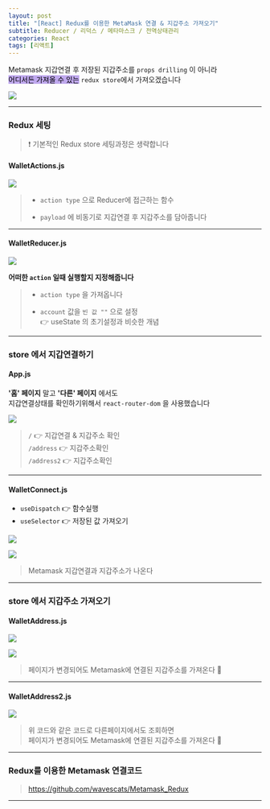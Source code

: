 ```yaml
---
layout: post
title: "[React] Redux를 이용한 MetaMask 연결 & 지갑주소 가져오기"
subtitle: Reducer / 리덕스 / 메타마스크 / 전역상태관리
categories: React
tags: [리액트]
---
```


Metamask 지갑연결 후 저장된 지갑주소를 `props drilling` 이 아니라<br>
<span style="background-color:#BFA8EE; color:#000;">어디서든 가져올 수 있는</span> `redux store`에서 가져오겠습니다

![](https://velog.velcdn.com/images/-__-/post/0238c6cd-8a90-4f5d-ae98-c8f4be20f980/image.png)

---

### Redux 세팅

> ❗ 기본적인 Redux store 세팅과정은 생략합니다

#### WalletActions.js

![](https://velog.velcdn.com/images/-__-/post/fc5c5b85-8d50-475a-b3bf-dc7963f79eff/image.png)

> - `action type` 으로 Reducer에 접근하는 함수<br>
>
> - `payload` 에 비동기로 지갑연결 후 지갑주소를 담아줍니다

---

#### WalletReducer.js

![](https://velog.velcdn.com/images/-__-/post/2b958f8f-a4a7-4a61-8957-cd5bafbcc7da/image.png)

**어떠한 `action` 일때 실행할지 지정해줍니다**

> - `action type` 을 가져옵니다<br>
>
> - `account` 값을 `빈 값 ""` 으로 설정<br>
>   👉 useState 의 초기설정과 비슷한 개념

---

### store 에서 지갑연결하기

#### App.js

**'홈' 페이지** 말고 **'다른' 페이지** 에서도<br>
지갑연결상태를 확인하기위해서 `react-router-dom` 을 사용했습니다

![](https://velog.velcdn.com/images/-__-/post/e9f527b8-9ac5-4a9b-9ea5-fddf006ca58b/image.png)

> `/` 👉 지갑연결 & 지갑주소 확인<br>
> `/address` 👉 지갑주소확인<br>
> `/address2` 👉 지갑주소확인

---

#### WalletConnect.js

- `useDispatch` 👉 함수실행
- `useSelector` 👉 저장된 값 가져오기

![](https://velog.velcdn.com/images/-__-/post/bc42ddd4-d44c-4c12-bb05-a151035d08a4/image.png)

![](https://velog.velcdn.com/images/-__-/post/6adcca66-77eb-4acd-a3e2-c8237d49afcb/image.gif)

> Metamask 지갑연결과 지갑주소가 나온다

---

### store 에서 지갑주소 가져오기

#### WalletAddress.js

![](https://velog.velcdn.com/images/-__-/post/e8c09e03-c07c-4f87-9d8a-b05dde383d55/image.png)

![](https://velog.velcdn.com/images/-__-/post/53623ec0-aaf9-444c-a497-324d2f504f6b/image.gif)

> 페이지가 변경되어도 Metamask에 연결된 지갑주소를 가져온다 🦊

---

#### WalletAddress2.js

![](https://velog.velcdn.com/images/-__-/post/b0d4d083-74f7-4b6e-83c7-48f38e08db80/image.gif)

> 위 코드와 같은 코드로 다른페이지에서도 조회하면<br>
> 페이지가 변경되어도 Metamask에 연결된 지갑주소를 가져온다 🦊

---

### Redux를 이용한 Metamask 연결코드

> <https://github.com/wavescats/Metamask_Redux>

---
